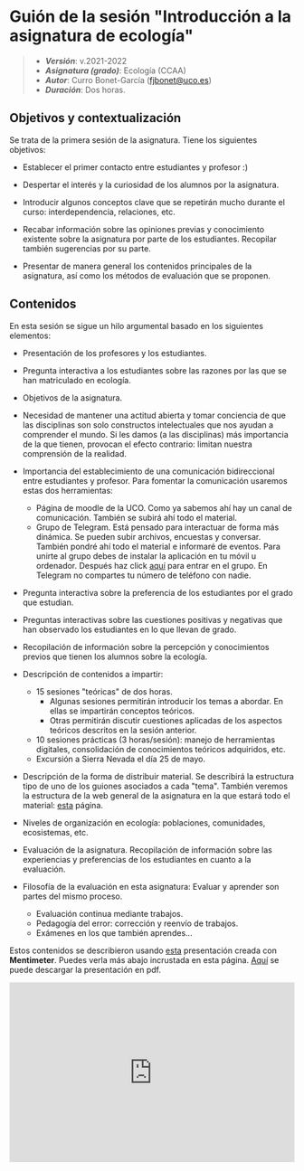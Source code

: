 # Guión de la sesión "Introducción a la asignatura de ecología"


> + **_Versión_**: v.2021-2022
> + **_Asignatura (grado)_**: Ecología (CCAA)
> + **_Autor_**: Curro Bonet-García (fjbonet@uco.es)
> + **_Duración_**: Dos horas.



## Objetivos y contextualización 

Se trata de la primera sesión de la asignatura. Tiene los siguientes objetivos:

 + Establecer el primer contacto entre estudiantes y profesor :)

 + Despertar el interés y la curiosidad de los alumnos por la asignatura. 

 + Introducir algunos conceptos clave que se repetirán mucho durante el curso: interdependencia, relaciones, etc.

 + Recabar información sobre las opiniones previas y conocimiento existente sobre la asignatura por parte de los estudiantes. Recopilar también sugerencias por su parte.

 + Presentar de manera general los contenidos principales de la asignatura, así como los métodos de evaluación que se proponen. 

   

## Contenidos
En esta sesión se sigue un hilo argumental basado en los siguientes elementos:

+ Presentación de los profesores y los estudiantes.
+ Pregunta interactiva a los estudiantes sobre las razones por las que se han matriculado en ecología.
+ Objetivos de la asignatura.
+ Necesidad de mantener una actitud abierta y tomar conciencia de que las disciplinas son solo constructos intelectuales que nos ayudan a comprender el mundo. Si les damos (a las disciplinas) más importancia de la que tienen, provocan el efecto contrario: limitan nuestra comprensión de la realidad.
+ Importancia del establecimiento de una comunicación bidireccional entre estudiantes y profesor. Para fomentar la comunicación usaremos estas dos herramientas:
  + Página de moodle de la UCO. Como ya sabemos ahí hay un canal de comunicación. También se subirá ahí todo el material.
  + Grupo de Telegram. Está pensado para interactuar de forma más dinámica. Se pueden subir archivos, encuestas y conversar. También pondré ahí todo el material e informaré de eventos. Para unirte al grupo debes de instalar la aplicación en tu móvil u ordenador. Después haz click [aquí](https://t.me/+wMQo1WiToxk1MTk8) para entrar en el grupo. En Telegram no compartes tu número de teléfono con nadie.

+ Pregunta interactiva sobre la preferencia de los estudiantes por el grado que estudian.
+ Preguntas interactivas sobre las cuestiones positivas y negativas que han observado los estudiantes en lo que llevan de grado.
+ Recopilación de información sobre la percepción y conocimientos previos que tienen los alumnos sobre la ecología. 
+ Descripción de contenidos a impartir:
  + 15 sesiones "teóricas" de dos horas.
    + Algunas sesiones permitirán introducir los temas a abordar. En ellas se impartirán conceptos teóricos.
    + Otras permitirán discutir cuestiones aplicadas de los aspectos teóricos descritos en la sesión anterior. 
  + 10 sesiones prácticas (3 horas/sesión): manejo de herramientas digitales, consolidación de conocimientos teóricos adquiridos, etc.
  + Excursión a Sierra Nevada el día 25 de mayo.
+ Descripción de la forma de distribuir material. Se describirá la estructura tipo de uno de los guiones asociados a cada "tema". También veremos la estructura de la web general de la asignatura en la que estará todo el material: [esta](https://aprendiendo-cosas.github.io/ecologia_CCAA_UCO/contenidos_ecologia_ccaa_2021-2022.html) página. 
+ Niveles de organización en ecología: poblaciones, comunidades, ecosistemas, etc.  
+ Evaluación de la asignatura. Recopilación de información sobre las experiencias y preferencias de los estudiantes en cuanto a la evaluación.
+ Filosofía de la evaluación en esta asignatura: Evaluar y aprender son partes del mismo proceso. 
  + Evaluación continua mediante trabajos.
  + Pedagogía del error: corrección y reenvío de trabajos.
  + Exámenes en los que también aprendes... 

Estos contenidos se describieron usando [esta](https://www.mentimeter.com/s/c7573df3563c86c0b29f71f6fbaf3f09/1dc6d4d68e9a) presentación creada con **Mentimeter**. Puedes verla más abajo incrustada en esta página. [Aquí](https://github.com/aprendiendo-cosas/intro_asignatura_ecologia_ccaa/blob/2021-2022/presentacion_mentimeter.pdf) se puede descargar la presentación en pdf.


<div style='position: relative; padding-bottom: 56.25%; padding-top: 35px; height: 0; overflow: hidden;'><iframe sandbox='allow-scripts allow-same-origin allow-presentation' allowfullscreen='true' allowtransparency='true' frameborder='0' height='315' src='https://www.mentimeter.com/embed/c7573df3563c86c0b29f71f6fbaf3f09/1dc6d4d68e9a' style='position: absolute; top: 0; left: 0; width: 100%; height: 100%;' width='420'></iframe></div>



